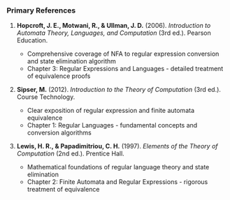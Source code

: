 ### Primary References

1. **Hopcroft, J. E., Motwani, R., & Ullman, J. D.** (2006). *Introduction to Automata Theory, Languages, and Computation* (3rd ed.). Pearson Education.
   - Comprehensive coverage of NFA to regular expression conversion and state elimination algorithm
   - Chapter 3: Regular Expressions and Languages - detailed treatment of equivalence proofs

2. **Sipser, M.** (2012). *Introduction to the Theory of Computation* (3rd ed.). Course Technology.
   - Clear exposition of regular expression and finite automata equivalence
   - Chapter 1: Regular Languages - fundamental concepts and conversion algorithms

3. **Lewis, H. R., & Papadimitriou, C. H.** (1997). *Elements of the Theory of Computation* (2nd ed.). Prentice Hall.
   - Mathematical foundations of regular language theory and state elimination
   - Chapter 2: Finite Automata and Regular Expressions - rigorous treatment of equivalence
